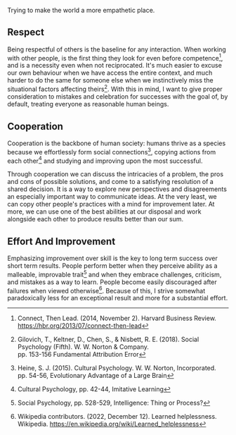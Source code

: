 Trying to make the world a more empathetic place.

## Respect

Being respectful of others is the baseline for any interaction. When working with other people, is the first thing they look for even before competence[^1], and is a necessity even when not reciprocated. It's much easier to excuse our own behaviour when we have access the entire context, and much harder to do the same for someone else when we instinctively miss the situational factors affecting theirs[^2]. With this in mind, I want to give proper consideration to mistakes and celebration for successes with the goal of, by default, treating everyone as reasonable human beings.

## Cooperation 

Cooperation is the backbone of human society: humans thrive as a species because we effortlessly form social connections[^3], copying actions from each other[^4] and studying and improving upon the most successful.

Through cooperation we can discuss the intricacies of a problem, the pros and cons of possible solutions, and come to a satisfying resolution of a shared decision. It is a way to explore new perspectives and disagreements an especially important way to communicate ideas. At the very least, we can copy other people's practices with a mind for improvement later. At more, we can use one of the best abilities at our disposal and work alongside each other to produce results better than our sum.

## Effort And Improvement

Emphasizing improvement over skill is the key to long term success over short term results. People perform better when they perceive ability as a malleable, improvable trait[^5] and when they embrace challenges, criticism, and mistakes as a way to learn. People become easily discouraged after failures when viewed otherwise[^6]. Because of this, I strive somewhat paradoxically less for an exceptional result and more for a substantial effort.

[^1]: Connect, Then Lead. (2014, November 2). Harvard Business Review. https://hbr.org/2013/07/connect-then-lead
[^2]: Gilovich, T., Keltner, D., Chen, S., & Nisbett, R. E. (2018). Social Psychology (Fifth). W. W. Norton & Company.  
pp. 153-156 Fundamental Attribution Error
[^3]: Heine, S. J. (2015). Cultural Psychology. W. W. Norton, Incorporated.  
pp. 54-56, Evolutionary Advantage of a Large Brain
[^4]: Cultural Psychology[^3], pp. 42-44, Imitative Learning
[^5]: Social Psychology[^2], pp. 528-529, Intelligence: Thing or Process?
[^6]: Wikipedia contributors. (2022, December 12). Learned helplessness. Wikipedia. https://en.wikipedia.org/wiki/Learned_helplessness